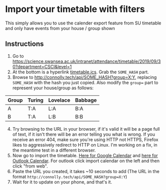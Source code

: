 # Import your timetable with filters
This simply allows you to use the calender export feature from SU timetable and only have events from your house / group shown

## Instructions
1. Go to https://science.swansea.ac.uk/intranet/attendance/timetable/2019/09/30?department=CSCI&level=1
2. At the bottom is a hyperlink [timetable.ics](https://science.swansea.ac.uk/intranet/attendance/timetable/student_calendar/SOME_HASH/timetable.ics). Grab the `SOME_HASH` part.
3. Browse to http://connolly.tech/api/SOME_HASH?group=X:Y, replacing `SOME_HASH` with the hash you just copied. Also modify the `group=` part to represent your house/group as follows:

| Group | Turing | Lovelace | Babbage |
|-------|--------|----------|---------|
| A     | T:A    | L:A      | B:A     |
| B     | T:A    | L:B      | B:B     |

4. Try browsing to the URL in your browser, if it's valid it will be a page full of text, if it isn't there will be an error telling you what is wrong. If you receive an error 404, make sure you're using HTTP not HTTPS, Firefox likes to aggressively redirect to HTTP on Linux. I'm working on a fix, in the meantime test in a different browser.
4. Now go to import the timetable. [Here for Google Calendar](https://calendar.google.com/calendar/r/settings/addbyurl) and [here for Outlook Calendar](https://outlook.office365.com/calendar/). For outlook click import calendar on the left and then click "from web".
5. Paste the URL you created, it takes ~10 seconds to add (The URL in the format `http://connolly.tech/api/SOME_HASH?group=X:Y`)
6. Wait for it to update on your phone, and that's it.